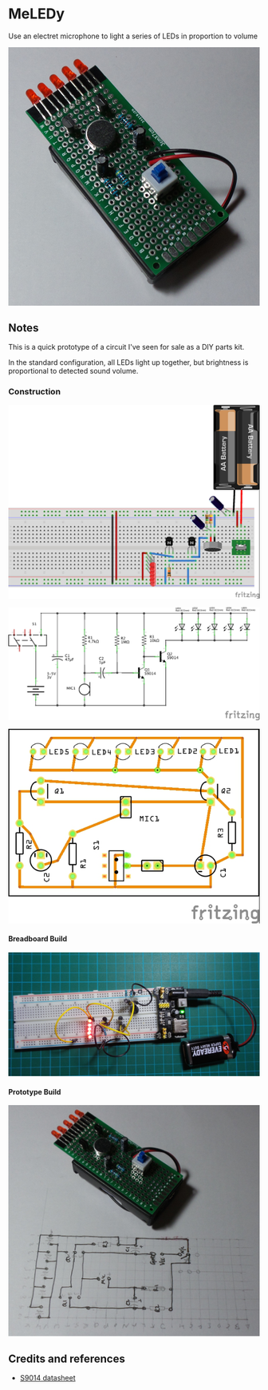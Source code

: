 # MeLEDy

Use an electret microphone to light a series of LEDs in proportion to volume

![Prototype](./assets/MeLEDy_prototype.jpg?raw=true)

## Notes

This is a quick prototype of a circuit I've seen for sale as a DIY parts kit.

In the standard configuration, all LEDs light up together, but brightness is proportional to detected sound volume.

### Construction

![The Breadboard](./assets/MeLEDy_bb.jpg?raw=true)

![The Schematic](./assets/MeLEDy_schematic.jpg?raw=true)

![PCB](./assets/MeLEDy_pcb.jpg?raw=true)

#### Breadboard Build
![Breadboard Build](./assets/MeLEDy_build.jpg?raw=true)

#### Prototype Build
![Prototype Build](./assets/MeLEDy_prototype_build.jpg?raw=true)

## Credits and references
* [S9014 datasheet](http://www.futurlec.com/Transistors/S9014.shtml)
